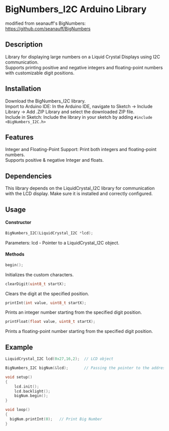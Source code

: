 
# BigNumbers_I2C Arduino Library

modified from seanauff's BigNumbers: https://github.com/seanauff/BigNumbers

## Description
Library for displaying large numbers on a Liquid Crystal Displays using I2C communication.\
Supports printing positive and negative integers and floating-point numbers with customizable digit positions.

## Installation
Download the BigNumbers_I2C library.\
Import to Arduino IDE: In the Arduino IDE, navigate to Sketch -> Include Library -> Add .ZIP Library and select the downloaded ZIP file.\
Include in Sketch: Include the library in your sketch by adding ```#include <BigNumbers_I2C.h>```

## Features
Integer and Floating-Point Support: Print both integers and floating-point numbers.\
Supports positive & negative Integer and floats.

## Dependencies
This library depends on the LiquidCrystal_I2C library for communication with the LCD display. Make sure it is installed and correctly configured.

## Usage

#### Constructor
```cpp
BigNumbers_I2C(LiquidCrystal_I2C *lcd);
```
Parameters: lcd - Pointer to a LiquidCrystal_I2C object.

#### Methods
```cpp
begin();
```
Initializes the custom characters.


```cpp
clearDigit(uint8_t startX);
```
Clears the digit at the specified position.


```cpp
printInt(int value, uint8_t startX);
```
Prints an integer number starting from the specified digit position.


```cpp
printFloat(float value, uint8_t startX);
```
Prints a floating-point number starting from the specified digit position.

## Example
```cpp
LiquidCrystal_I2C lcd(0x27,16,2);  // LCD object

BigNumbers_I2C bigNum(&lcd);       // Passing the pointer to the address of LCD object

void setup()
{
    lcd.init();
    lcd.backlight();
    bigNum.begin();
}

void loop()
{
  bigNum.printInt(0);   // Print Big Number
}
```